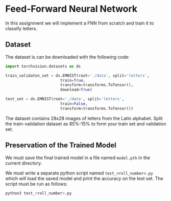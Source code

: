 # Feed-Forward Neural Network

In this assignment we will implement a FNN from scratch and train it to classify letters.

## Dataset

The dataset is can be downloaded with the following code:

```python
import torchvision.datasets as ds

train_validaton_set = ds.EMNIST(root='./data', split='letters', 
                        train=True, 
                        transform=transforms.ToTensor(), 
                        download=True)

test_set = ds.EMNIST(root='./data', split='letters',
                        train=False, 
                        transform=transforms.ToTensor())
```
The dataset contains 28x28 images of letters from the Latin alphabet. Split the train-validation dataset as 85%-15% to form your train set and validation set.


## Preservation of the Trained Model

We must save the final trained model in a file named `model.pth` in the current directory. 

We must write a separate python script named `test_<roll_number>.py` which will load the saved model and print the accuracy on the test set. The script must be run as follows:

```bash
python3 test_<roll_number>.py
```

